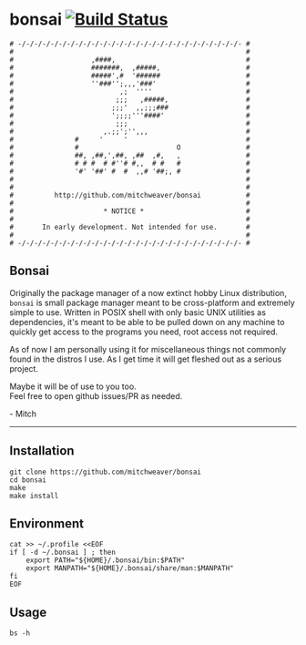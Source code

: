 # bonsai [![Build Status](https://travis-ci.com/mitchweaver/bonsai.svg?branch=master)](https://travis-ci.com/mitchweaver/bonsai)

```
# -/-/-/-/-/-/-/-/-/-/-/-/-/-/-/-/-/-/-/-/-/-/-/-/-/-/-/- #
#                                                         #
#                   ,####,                                #
#                   #######,  ,#####,                     #
#                   #####',#  '######                     #
#                   ''###'';,,,'###'                      #
#                          ,;  ''''                       #
#                         ;;;   ,#####,                   #
#                        ;;;'  ,,;;;###                   #
#                        ';;;;'''####'                    #
#                         ;;;                             #
#                      ,.;;';'',,,                        #
#               #     '     '                             #
#               #                        O                #
#               ##, ,##,',##, ,##  ,#,   ,                #
#               # # #  # #''# #,,  # #   #                #
#               '#' '##' #  #  ,,# '##;, #                #
#                                                         #
#                                                         #
#          http://github.com/mitchweaver/bonsai           #
#                                                         #
#                      * NOTICE *                         #
#                                                         #
#       In early development. Not intended for use.       #
#                                                         #
# -/-/-/-/-/-/-/-/-/-/-/-/-/-/-/-/-/-/-/-/-/-/-/-/-/-/-/- #
```

## Bonsai

Originally the package manager of a now extinct hobby Linux distribution,
`bonsai` is small package manager meant to be cross-platform and extremely
simple to use. Written in POSIX shell with only basic UNIX utilities
as dependencies, it's meant to be able to be pulled down on any machine
to quickly get access to the programs you need, root access not required.

As of now I am personally using it for miscellaneous things not commonly
found in the distros I use. As I get time it will get fleshed out as a
serious project.

Maybe it will be of use to you too.  
Feel free to open github issues/PR as needed.

\- Mitch

---

## Installation

```
git clone https://github.com/mitchweaver/bonsai
cd bonsai
make
make install
```

## Environment

```
cat >> ~/.profile <<EOF
if [ -d ~/.bonsai ] ; then
    export PATH="${HOME}/.bonsai/bin:$PATH"
    export MANPATH="${HOME}/.bonsai/share/man:$MANPATH"
fi
EOF
```

## Usage

```
bs -h
```
